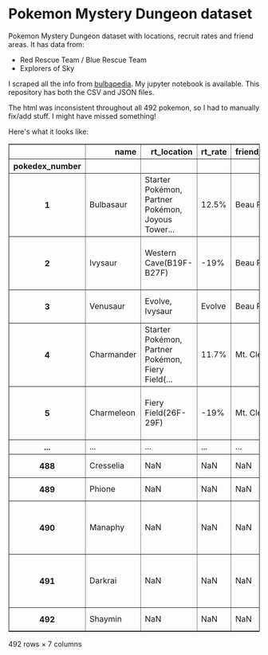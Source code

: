 # Pokemon Mystery Dungeon dataset
Pokemon Mystery Dungeon dataset with locations, recruit rates and friend areas. It has data from:
 
+ Red Rescue Team / Blue Rescue Team
+ Explorers of Sky

I scraped all the info from [bulbapedia](https://bulbapedia.bulbagarden.net). My jupyter notebook is available.
This repository has both the CSV and JSON files.

The html was inconsistent throughout all 492 pokemon, so I had to manually fix/add stuff. I might have missed something!

Here's what it looks like:

<div>
<table border="1" class="dataframe">
  <thead>
    <tr style="text-align: right;">
      <th></th>
      <th>name</th>
      <th>rt_location</th>
      <th>rt_rate</th>
      <th>friend_area</th>
      <th>sky_location</th>
      <th>sky_rate</th>
      <th>picture</th>
    </tr>
    <tr>
      <th>pokedex_number</th>
      <th></th>
      <th></th>
      <th></th>
      <th></th>
      <th></th>
      <th></th>
      <th></th>
    </tr>
  </thead>
  <tbody>
    <tr>
      <th>1</th>
      <td>Bulbasaur</td>
      <td>Starter Pokémon, Partner Pokémon, Joyous Tower...</td>
      <td>12.5%</td>
      <td>Beau Plains</td>
      <td>Starter Pokémon, Partner Pokémon, Mystifying F...</td>
      <td>8.2%</td>
      <td>//archives.bulbagarden.net/media/upload/f/fa/M...</td>
    </tr>
    <tr>
      <th>2</th>
      <td>Ivysaur</td>
      <td>Western Cave(B19F-B27F)</td>
      <td>-19%</td>
      <td>Beau Plains</td>
      <td>Mystifying Forest(B1-B13), Sky Peak(1st Statio...</td>
      <td>-10%</td>
      <td>//archives.bulbagarden.net/media/upload/3/34/M...</td>
    </tr>
    <tr>
      <th>3</th>
      <td>Venusaur</td>
      <td>Evolve, Ivysaur</td>
      <td>Evolve</td>
      <td>Beau Plains</td>
      <td>Mystery Jungle(1F-29F)</td>
      <td>-12%</td>
      <td>//archives.bulbagarden.net/media/upload/8/8c/M...</td>
    </tr>
    <tr>
      <th>4</th>
      <td>Charmander</td>
      <td>Starter Pokémon, Partner Pokémon, Fiery Field(...</td>
      <td>11.7%</td>
      <td>Mt. Cleft</td>
      <td>Starter Pokémon, Partner Pokémon, Dark Crater(...</td>
      <td>8.2%</td>
      <td>//archives.bulbagarden.net/media/upload/1/17/M...</td>
    </tr>
    <tr>
      <th>5</th>
      <td>Charmeleon</td>
      <td>Fiery Field(26F-29F)</td>
      <td>-19%</td>
      <td>Mt. Cleft</td>
      <td>Giant Volcano(1F-19F), Dark Crater(B1F-B15F, D...</td>
      <td>-10%</td>
      <td>//archives.bulbagarden.net/media/upload/d/d2/M...</td>
    </tr>
    <tr>
      <th>...</th>
      <td>...</td>
      <td>...</td>
      <td>...</td>
      <td>...</td>
      <td>...</td>
      <td>...</td>
      <td>...</td>
    </tr>
    <tr>
      <th>488</th>
      <td>Cresselia</td>
      <td>NaN</td>
      <td>NaN</td>
      <td>NaN</td>
      <td>Sharpedo Bluff</td>
      <td>100%</td>
      <td>//archives.bulbagarden.net/media/upload/c/c5/M...</td>
    </tr>
    <tr>
      <th>489</th>
      <td>Phione</td>
      <td>NaN</td>
      <td>NaN</td>
      <td>NaN</td>
      <td>Miracle Sea(Bottom)</td>
      <td>100%</td>
      <td>//archives.bulbagarden.net/media/upload/c/cc/M...</td>
    </tr>
    <tr>
      <th>490</th>
      <td>Manaphy</td>
      <td>NaN</td>
      <td>NaN</td>
      <td>NaN</td>
      <td>Sharpedo Bluff(after finding, Wonder Eggin, Su...</td>
      <td>100%</td>
      <td>//archives.bulbagarden.net/media/upload/5/5d/M...</td>
    </tr>
    <tr>
      <th>491</th>
      <td>Darkrai</td>
      <td>NaN</td>
      <td>NaN</td>
      <td>NaN</td>
      <td>Mystifying Forest(13F), Lower Crevice Cave(B2F...</td>
      <td>-22%</td>
      <td>//archives.bulbagarden.net/media/upload/f/f9/M...</td>
    </tr>
    <tr>
      <th>492</th>
      <td>Shaymin</td>
      <td>NaN</td>
      <td>NaN</td>
      <td>NaN</td>
      <td>Sky Peak (Top)</td>
      <td>100%</td>
      <td>//archives.bulbagarden.net/media/upload/c/cd/M...</td>
    </tr>
  </tbody>
</table>
<p>492 rows × 7 columns</p>
</div>
